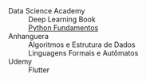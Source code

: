 <html>
    <head>
        <title>Índice de Projetos</title>
    </head>
    <body>
        <dl>
            <dt>Data Science Academy</dt>
            <dd>Deep Learning Book</dd>
            <dd><a href="https://CleberPresidente100.github.io/Python_RAR_Brute_Force">Python Fundamentos</a></dd>
            <dt>Anhanguera</dt>
            <dd>Algoritmos e Estrutura de Dados</dd>
            <dd>Linguagens Formais e Autômatos</dd>
            <dt>Udemy</dt>
            <dd>Flutter</dd>
        </dl>
    </body>
</html>
